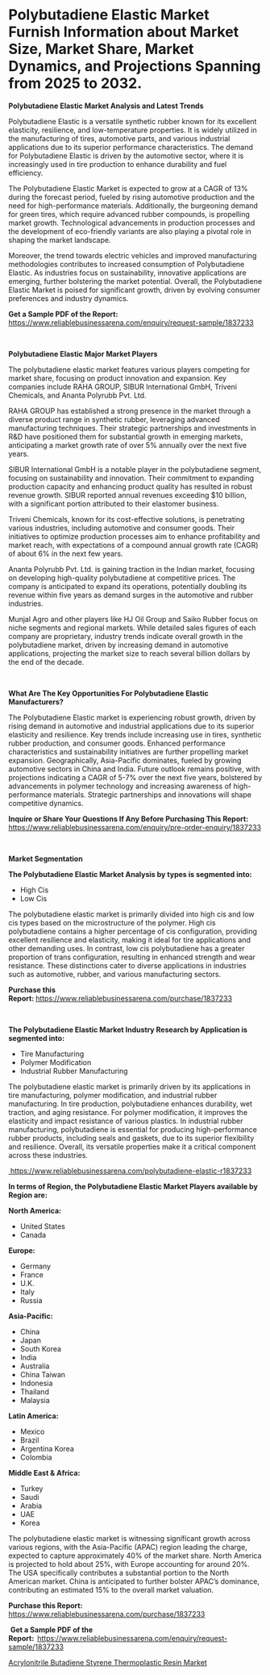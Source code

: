 <p><h1>Polybutadiene Elastic Market Furnish Information about Market Size, Market Share, Market Dynamics, and Projections Spanning from 2025 to 2032.</h1></p><p><strong>Polybutadiene Elastic Market Analysis and Latest Trends</strong></p>
<p><p>Polybutadiene Elastic is a versatile synthetic rubber known for its excellent elasticity, resilience, and low-temperature properties. It is widely utilized in the manufacturing of tires, automotive parts, and various industrial applications due to its superior performance characteristics. The demand for Polybutadiene Elastic is driven by the automotive sector, where it is increasingly used in tire production to enhance durability and fuel efficiency.</p><p>The Polybutadiene Elastic Market is expected to grow at a CAGR of 13% during the forecast period, fueled by rising automotive production and the need for high-performance materials. Additionally, the burgeoning demand for green tires, which require advanced rubber compounds, is propelling market growth. Technological advancements in production processes and the development of eco-friendly variants are also playing a pivotal role in shaping the market landscape. </p><p>Moreover, the trend towards electric vehicles and improved manufacturing methodologies contributes to increased consumption of Polybutadiene Elastic. As industries focus on sustainability, innovative applications are emerging, further bolstering the market potential. Overall, the Polybutadiene Elastic Market is poised for significant growth, driven by evolving consumer preferences and industry dynamics.</p></p>
<p><strong>Get a Sample PDF of the Report:&nbsp;</strong> <a href="https://www.reliablebusinessarena.com/enquiry/request-sample/1837233?utm_campaign=2217&utm_medium=2&utm_source=Github&utm_content=ia&utm_term=03042025&utm_id=polybutadiene-elastic">https://www.reliablebusinessarena.com/enquiry/request-sample/1837233</a></p>
<p>&nbsp;</p>
<p><strong>Polybutadiene Elastic Major Market Players</strong></p>
<p><p>The polybutadiene elastic market features various players competing for market share, focusing on product innovation and expansion. Key companies include RAHA GROUP, SIBUR International GmbH, Triveni Chemicals, and Ananta Polyrubb Pvt. Ltd. </p><p>RAHA GROUP has established a strong presence in the market through a diverse product range in synthetic rubber, leveraging advanced manufacturing techniques. Their strategic partnerships and investments in R&D have positioned them for substantial growth in emerging markets, anticipating a market growth rate of over 5% annually over the next five years.</p><p>SIBUR International GmbH is a notable player in the polybutadiene segment, focusing on sustainability and innovation. Their commitment to expanding production capacity and enhancing product quality has resulted in robust revenue growth. SIBUR reported annual revenues exceeding $10 billion, with a significant portion attributed to their elastomer business.</p><p>Triveni Chemicals, known for its cost-effective solutions, is penetrating various industries, including automotive and consumer goods. Their initiatives to optimize production processes aim to enhance profitability and market reach, with expectations of a compound annual growth rate (CAGR) of about 6% in the next few years.</p><p>Ananta Polyrubb Pvt. Ltd. is gaining traction in the Indian market, focusing on developing high-quality polybutadiene at competitive prices. The company is anticipated to expand its operations, potentially doubling its revenue within five years as demand surges in the automotive and rubber industries.</p><p>Munjal Agro and other players like HJ Oil Group and Saiko Rubber focus on niche segments and regional markets. While detailed sales figures of each company are proprietary, industry trends indicate overall growth in the polybutadiene market, driven by increasing demand in automotive applications, projecting the market size to reach several billion dollars by the end of the decade.</p></p>
<p>&nbsp;</p>
<p><strong>What Are The Key Opportunities For Polybutadiene Elastic Manufacturers?</strong></p>
<p><p>The Polybutadiene Elastic market is experiencing robust growth, driven by rising demand in automotive and industrial applications due to its superior elasticity and resilience. Key trends include increasing use in tires, synthetic rubber production, and consumer goods. Enhanced performance characteristics and sustainability initiatives are further propelling market expansion. Geographically, Asia-Pacific dominates, fueled by growing automotive sectors in China and India. Future outlook remains positive, with projections indicating a CAGR of 5-7% over the next five years, bolstered by advancements in polymer technology and increasing awareness of high-performance materials. Strategic partnerships and innovations will shape competitive dynamics.</p></p>
<p><strong>Inquire or Share Your Questions If Any Before Purchasing This Report:</strong> <a href="https://www.reliablebusinessarena.com/enquiry/pre-order-enquiry/1837233?utm_campaign=2217&utm_medium=2&utm_source=Github&utm_content=ia&utm_term=03042025&utm_id=polybutadiene-elastic">https://www.reliablebusinessarena.com/enquiry/pre-order-enquiry/1837233</a></p>
<p>&nbsp;</p>
<p><strong>Market Segmentation</strong></p>
<p><strong>The Polybutadiene Elastic Market Analysis by types is segmented into:</strong></p>
<p><ul><li>High Cis</li><li>Low Cis</li></ul></p>
<p><p>The polybutadiene elastic market is primarily divided into high cis and low cis types based on the microstructure of the polymer. High cis polybutadiene contains a higher percentage of cis configuration, providing excellent resilience and elasticity, making it ideal for tire applications and other demanding uses. In contrast, low cis polybutadiene has a greater proportion of trans configuration, resulting in enhanced strength and wear resistance. These distinctions cater to diverse applications in industries such as automotive, rubber, and various manufacturing sectors.</p></p>
<p><strong>Purchase this Report:&nbsp;</strong><a href="https://www.reliablebusinessarena.com/purchase/1837233?utm_campaign=2217&utm_medium=2&utm_source=Github&utm_content=ia&utm_term=03042025&utm_id=polybutadiene-elastic">https://www.reliablebusinessarena.com/purchase/1837233</a></p>
<p>&nbsp;</p>
<p><strong>The Polybutadiene Elastic Market Industry Research by Application is segmented into:</strong></p>
<p><ul><li>Tire Manufacturing</li><li>Polymer Modification</li><li>Industrial Rubber Manufacturing</li></ul></p>
<p><p>The polybutadiene elastic market is primarily driven by its applications in tire manufacturing, polymer modification, and industrial rubber manufacturing. In tire production, polybutadiene enhances durability, wet traction, and aging resistance. For polymer modification, it improves the elasticity and impact resistance of various plastics. In industrial rubber manufacturing, polybutadiene is essential for producing high-performance rubber products, including seals and gaskets, due to its superior flexibility and resilience. Overall, its versatile properties make it a critical component across these industries.</p></p>
<p><a href="https://www.reliablebusinessarena.com/polybutadiene-elastic-r1837233?utm_campaign=2217&utm_medium=2&utm_source=Github&utm_content=ia&utm_term=03042025&utm_id=polybutadiene-elastic">&nbsp;https://www.reliablebusinessarena.com/polybutadiene-elastic-r1837233</a></p>
<p><strong>In terms of Region, the Polybutadiene Elastic Market Players available by Region are:</strong></p>
<p>
    <p> <strong> North America: </strong>
        <ul>
            <li>United States</li>
            <li>Canada</li>
        </ul>
        </p> 
    <p> <strong> Europe: </strong>
        <ul>
            <li>Germany</li>
            <li>France</li>
            <li>U.K.</li>
            <li>Italy</li>
            <li>Russia</li>
        </ul>
        </p> 
    <p> <strong> Asia-Pacific: </strong>
        <ul>
            <li>China</li>
            <li>Japan</li>
            <li>South Korea</li>
            <li>India</li>
            <li>Australia</li>
            <li>China Taiwan</li>
            <li>Indonesia</li>
            <li>Thailand</li>
            <li>Malaysia</li>
        </ul>
        </p> 
    <p> <strong> Latin America: </strong>
        <ul>
            <li>Mexico</li>
            <li>Brazil</li>
            <li>Argentina Korea</li>
            <li>Colombia</li>
        </ul>
        </p> 
    <p> <strong> Middle East & Africa: </strong>
        <ul>
            <li>Turkey</li>
            <li>Saudi</li>
            <li>Arabia</li>
            <li>UAE</li>
            <li>Korea</li>
        </ul>
    </p>
    </p>
<p><p>The polybutadiene elastic market is witnessing significant growth across various regions, with the Asia-Pacific (APAC) region leading the charge, expected to capture approximately 40% of the market share. North America is projected to hold about 25%, with Europe accounting for around 20%. The USA specifically contributes a substantial portion to the North American market. China is anticipated to further bolster APAC’s dominance, contributing an estimated 15% to the overall market valuation.</p></p>
<p><strong>Purchase this Report: </strong><a href="https://www.reliablebusinessarena.com/purchase/1837233?utm_campaign=2217&utm_medium=2&utm_source=Github&utm_content=ia&utm_term=03042025&utm_id=polybutadiene-elastic">https://www.reliablebusinessarena.com/purchase/1837233</a></p>
<p>&nbsp;<strong>Get a Sample PDF of the Report:&nbsp;&nbsp;</strong><a href="https://www.reliablebusinessarena.com/enquiry/request-sample/1837233?utm_campaign=2217&utm_medium=2&utm_source=Github&utm_content=ia&utm_term=03042025&utm_id=polybutadiene-elastic">https://www.reliablebusinessarena.com/enquiry/request-sample/1837233</a></p>
<p><strong></strong></p>
<p><p><a href="https://github.com/gukenneth26571/Market-Research-Report-List-1/blob/main/acrylonitrile-butadiene-styrene-thermoplastic-resin-market.md?utm_campaign=2217&utm_medium=2&utm_source=Github&utm_content=ia&utm_term=03042025&utm_id=polybutadiene-elastic">Acrylonitrile Butadiene Styrene Thermoplastic Resin Market</a></p></p>